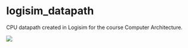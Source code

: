 # logisim_datapath
CPU datapath created in Logisim for the course Computer Architecture.

![](https://github.com/pabloDeputter/logisim_datapath/blob/main/project_3/images/full_datapath.png)
